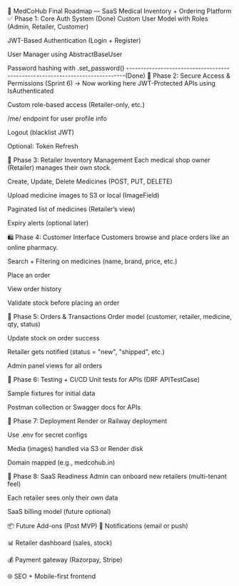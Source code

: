 🏁 MedCoHub Final Roadmap — SaaS Medical Inventory + Ordering Platform
✅ Phase 1: Core Auth System (Done)
 Custom User Model with Roles (Admin, Retailer, Customer)

 JWT-Based Authentication (Login + Register)

 User Manager using AbstractBaseUser

 Password hashing with .set_password()
-----------------------------------------------------------------------------(Done)
🔐 Phase 2: Secure Access & Permissions (Sprint 6) → Now working here
 JWT-Protected APIs using IsAuthenticated

 Custom role-based access (Retailer-only, etc.)

 /me/ endpoint for user profile info

 Logout (blacklist JWT)

 Optional: Token Refresh

🏪 Phase 3: Retailer Inventory Management
Each medical shop owner (Retailer) manages their own stock.

 Create, Update, Delete Medicines (POST, PUT, DELETE)

 Upload medicine images to S3 or local (ImageField)

 Paginated list of medicines (Retailer’s view)

 Expiry alerts (optional later)

🛍️ Phase 4: Customer Interface
Customers browse and place orders like an online pharmacy.

 Search + Filtering on medicines (name, brand, price, etc.)

 Place an order

 View order history

 Validate stock before placing an order

🧾 Phase 5: Orders & Transactions
 Order model (customer, retailer, medicine, qty, status)

 Update stock on order success

 Retailer gets notified (status = "new", "shipped", etc.)

 Admin panel views for all orders

🧪 Phase 6: Testing + CI/CD
 Unit tests for APIs (DRF APITestCase)

 Sample fixtures for initial data

 Postman collection or Swagger docs for APIs

🚀 Phase 7: Deployment
 Render or Railway deployment

 Use .env for secret configs

 Media (images) handled via S3 or Render disk

 Domain mapped (e.g., medcohub.in)

💸 Phase 8: SaaS Readiness
 Admin can onboard new retailers (multi-tenant feel)

 Each retailer sees only their own data

 SaaS billing model (future optional)

📦 Future Add-ons (Post MVP)
🔔 Notifications (email or push)

📊 Retailer dashboard (sales, stock)

💰 Payment gateway (Razorpay, Stripe)

🌐 SEO + Mobile-first frontend